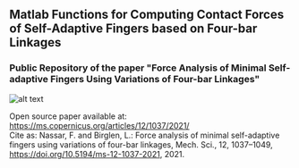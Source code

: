 ## Matlab Functions for Computing Contact Forces of Self-Adaptive Fingers based on Four-bar Linkages
### Public Repository of the paper "Force Analysis of Minimal Self-adaptive Fingers Using Variations of Four-bar Linkages"

![alt text](/4BFinger.png)

Open source paper available at: https://ms.copernicus.org/articles/12/1037/2021/<br/>
Cite as: Nassar, F. and Birglen, L.: Force analysis of minimal self-adaptive fingers using variations of four-bar linkages, Mech. Sci., 12, 1037–1049, https://doi.org/10.5194/ms-12-1037-2021, 2021. 
